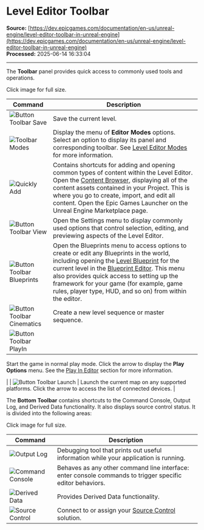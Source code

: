 # Level Editor Toolbar

**Source:** [https://dev.epicgames.com/documentation/en-us/unreal-engine/level-editor-toolbar-in-unreal-engine](https://dev.epicgames.com/documentation/en-us/unreal-engine/level-editor-toolbar-in-unreal-engine)  
**Processed:** 2025-06-14 16:33:04

---

The **Toolbar** panel provides quick access to commonly used tools and operations.

Click image for full size.

| Command | Description |
| --- | --- |
| ![Button Toolbar Save](https://d1iv7db44yhgxn.cloudfront.net/documentation/images/601f32a6-c404-4fab-a547-735e4b905017/02-button-toolbar-save.png "Button Toolbar Save") | Save the current level. |
| ![Toolbar Modes](https://d1iv7db44yhgxn.cloudfront.net/documentation/images/cd5644ca-62da-4397-af6c-b18e63d1b0c7/03-toolbar-modes.png "Toolbar Modes") | Display the menu of **Editor Modes** options. Select an option to display its panel and corresponding toolbar. See [Level Editor Modes](/documentation/en-us/unreal-engine/level-editor-modes-in-unreal-engine) for more information. |
| ![Quickly Add](https://d1iv7db44yhgxn.cloudfront.net/documentation/images/a2ab2fbf-80e3-4ad2-9211-7ae62cc9b78a/04-quickly-add.png "Button Toolbar Content") | Contains shortcuts for adding and opening common types of content within the Level Editor. Open the [Content Browser](/documentation/en-us/unreal-engine/content-browser-in-unreal-engine), displaying all of the content assets contained in your Project. This is where you go to create, import, and edit all content. Open the Epic Games Launcher on the Unreal Engine Marketplace page. |
| ![Button Toolbar View](https://d1iv7db44yhgxn.cloudfront.net/documentation/images/26f624bd-18fa-47ef-ad00-710907d99f6d/05-button-toolbar-view.png "Button Toolbar View") | Open the Settings menu to display commonly used options that control selection, editing, and previewing aspects of the Level Editor. |
| ![Button Toolbar Blueprints](https://d1iv7db44yhgxn.cloudfront.net/documentation/images/bfc2af92-01f3-41ae-b969-01d7169fde0d/06-button-toolbar-blueprints.png "Button Toolbar Blueprints") | Open the Blueprints menu to access options to create or edit any Blueprints in the world, including opening the [Level Blueprint](/documentation/en-us/unreal-engine/level-blueprint-in-unreal-engine) for the current level in the [Blueprint Editor](/documentation/en-us/unreal-engine/blueprints-visual-scripting-editor-user-interface-for-level-blueprints-in-unreal-engine). This menu also provides quick access to setting up the framework for your game (for example, game rules, player type, HUD, and so on) from within the editor. |
| ![Button Toolbar Cinematics](https://d1iv7db44yhgxn.cloudfront.net/documentation/images/8b45ad2e-264d-478e-af9a-06134f1875b9/07-button-toolbar-cinematics.png "Button Toolbar Cinematics") | Create a new level sequence or master sequence. |
| ![Button Toolbar PlayIn](https://d1iv7db44yhgxn.cloudfront.net/documentation/images/0c806ed5-910f-407a-8383-f143c9765f00/08-button-toolbar-play-in.png "Button Toolbar PlayIn") | 
Start the game in normal play mode. Click the arrow to display the **Play Options** menu. See the [Play In Editor](/documentation/en-us/unreal-engine/in-editor-testing-play-and-simulate-in-unreal-engine#playineditor) section for more information.



 |
| ![Button Toolbar Launch](https://d1iv7db44yhgxn.cloudfront.net/documentation/images/9c4cdacf-d1a1-40b8-b001-6a284fb9cd9f/09-button-toolbar-launch.png "Button Toolbar Launch") | Launch the current map on any supported platforms. Click the arrow to access the list of connected devices. |

The **Bottom Toolbar** contains shortcuts to the Command Console, Output Log, and Derived Data functionality. It also displays source control status. It is divided into the following areas:

Click image for full size.

| Command | Description |
| --- | --- |
| ![Output Log](https://d1iv7db44yhgxn.cloudfront.net/documentation/images/9e7ffd9d-2860-4bd7-bf7e-7f9ed665a472/11-output-log.png "Output Log") | Debugging tool that prints out useful information while your application is running. |
| ![Command Console](https://d1iv7db44yhgxn.cloudfront.net/documentation/images/26ef3ea9-b017-4803-a353-04a3bfeb0ed1/12-command-console.png "Command Console") | Behaves as any other command line interface: enter console commands to trigger specific editor behaviors. |
| ![Derived Data](https://d1iv7db44yhgxn.cloudfront.net/documentation/images/77707c22-2dda-4198-ab2d-a7de380227a5/13-derived-data.png "Derived Data") | Provides Derived Data functionality. |
| ![Source Control](https://d1iv7db44yhgxn.cloudfront.net/documentation/images/8a4bf108-848e-4ce1-9e27-0f944d0ddf9e/14-source-control.png "Source Control") | Connect to or assign your [Source Control](/documentation/en-us/unreal-engine/using-source-control-in-the-unreal-editor) solution. |